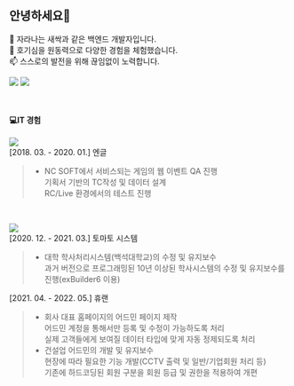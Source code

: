 <h2>안녕하세요👋</h2>
<p>
🌱 자라나는 새싹과 같은 백엔드 개발자입니다.<br>
💬 호기심을 원동력으로 다양한 경험을 체험했습니다.<br>
📫 스스로의 발전을 위해 끊임없이 노력합니다.<br>
</p>
<a href="https://bameh.tistory.com/"><img src="https://img.shields.io/badge/Tistory-white?style=flat-square&logo=Tistory&logoColor=000000&link=https://bameh.tistory.com/"/></a>
<a href="https://github.com/Leegyung-jin/"><img src="https://img.shields.io/badge/GitHub-5C5543?style=flat-square&logo=GitHub&logoColor=white&link=https://github.com/Leegyung-jin/"/></a>

<br><br>
<strong>💻IT 경험</strong><br><br>
<img src="https://img.shields.io/badge/QA-13ADC7?style=flat-square&logo=Textpattern&logoColor=red"/><br>
[2018. 03. - 2020. 01.] 엔글<br>
> - NC SOFT에서 서비스되는 게임의 웹 이벤트 QA 진행<br>
> 기획서 기반의 TC작성 및 데이터 설계<br>
> RC/Live 환경에서의 테스트 진행


<br>

<img src="https://img.shields.io/badge/Developer-FEAA2D?style=flat-square&logo=dev.to&logoColor=0A0A0A"/><br>
[2020. 12. - 2021. 03.] 토마토 시스템<br>
> - 대학 학사처리시스템(백석대학교)의 수정 및 유지보수<br>
> 과거 버전으로 프로그래밍된 10년 이상된 학사시스템의 수정 및 유지보수를 진행(exBuilder6 이용)

[2021. 04. - 2022. 05.] 휴랜
> - 회사 대표 홈페이지의 어드민 페이지 제작<br>
> 어드민 계정을 통해서만 등록 및 수정이 가능하도록 처리<br>
> 실제 고객들에게 보여질 데이터 타입에 맞게 자동 정제되도록 처리<br>
> - 건설업 어드민의 개발 및 유지보수<br>
> 현장에 따라 필요한 기능 개발(CCTV 출력 및 일반/기업회원 처리 등)<br>
> 기존에 하드코딩된 회원 구분을 회원 등급 및 권한을 적용하여 개편
